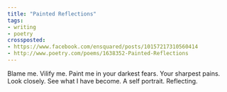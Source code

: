 ```yaml
---
title: "Painted Reflections"
tags:
- writing
- poetry
crossposted:
- https://www.facebook.com/ensquared/posts/10157217310560414
- http://www.poetry.com/poems/1638352-Painted-Reflections
---
```

Blame me. Vilify me.
Paint me in your darkest fears. Your sharpest pains.
Look closely. See what I have become.
A self portrait.
Reflecting.
